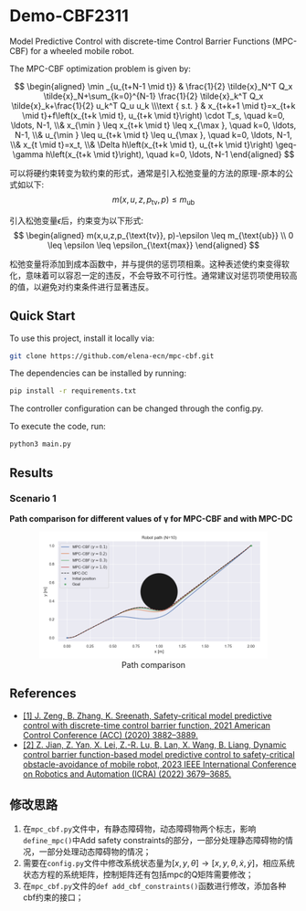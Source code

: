 # Demo-CBF2311
Model Predictive Control with discrete-time Control Barrier Functions (MPC-CBF) for a wheeled mobile robot.

The MPC-CBF optimization problem is given by:

$$
\begin{aligned}
\min _{u_{t+N-1 \mid t}} & \frac{1}{2} \tilde{x}_N^T Q_x \tilde{x}_N+\sum_{k=0}^{N-1} \frac{1}{2} \tilde{x}_k^T Q_x \tilde{x}_k+\frac{1}{2} u_k^T Q_u u_k \\\text { s.t. } & x_{t+k+1 \mid t}=x_{t+k \mid t}+f\left(x_{t+k \mid t}, u_{t+k \mid t}\right) \cdot T_s, \quad k=0, \ldots, N-1, \\& x_{\min } \leq x_{t+k \mid t} \leq x_{\max }, \quad k=0, \ldots, N-1, \\& u_{\min } \leq u_{t+k \mid t} \leq u_{\max }, \quad k=0, \ldots, N-1, \\& x_{t \mid t}=x_t, \\& \Delta h\left(x_{t+k \mid t}, u_{t+k \mid t}\right) \geq-\gamma h\left(x_{t+k \mid t}\right), \quad k=0, \ldots, N-1
\end{aligned}
$$

可以将硬约束转变为软约束的形式，通常是引入松弛变量的方法的原理-原本的公式如以下:
$$
m(x,u,z,p_{\text{tv}}, p) \leq m_{\text{ub}}
$$

引入松弛变量$\epsilon$后，约束变为以下形式:
$$
\begin{aligned}
m(x,u,z,p_{\text{tv}}, p)-\epsilon \leq m_{\text{ub}} \\
0 \leq \epsilon \leq \epsilon_{\text{max}}
\end{aligned}
$$

松弛变量将添加到成本函数中，并与提供的惩罚项相乘。这种表述使约束变得软化，意味着可以容忍一定的违反，不会导致不可行性。通常建议对惩罚项使用较高的值，以避免对约束条件进行显著违反。

Quick Start
------------

To use this project, install it locally via:
```bash
git clone https://github.com/elena-ecn/mpc-cbf.git
```

The dependencies can be installed by running:
```bash
pip install -r requirements.txt
```

The controller configuration can be changed through the config.py.

To execute the code, run:
```bash
python3 main.py
```


Results
-------

### Scenario 1
**Path comparison for different values of γ for MPC-CBF and with MPC-DC**
<p align="center" width="100%">
    <img src="images/Display/path_comparisons.png" width="400">
    <br>Path comparison
</p>

References
----------
* [[1] J. Zeng, B. Zhang, K. Sreenath, Safety-critical model predictive control with discrete-time control barrier function, 2021 American Control Conference (ACC) (2020) 3882–3889.]()
* [[2] Z. Jian, Z. Yan, X. Lei, Z.-R. Lu, B. Lan, X. Wang, B. Liang, Dynamic control barrier function-based model predictive control to safety-critical obstacle-avoidance of mobile robot, 2023 IEEE International Conference on Robotics and Automation (ICRA) (2022) 3679–3685.]()

修改思路
---
1. 在`mpc_cbf.py`文件中，有静态障碍物，动态障碍物两个标志，影响`define_mpc()`中Add safety constraints的部分，一部分处理静态障碍物的情况，一部分处理动态障碍物的情况；
2. 需要在`config.py`文件中修改系统状态量为$[x,y,\theta] \to [x,y,\theta,\dot{x},\dot{y}]$，相应系统状态方程的系统矩阵，控制矩阵还有包括mpc的Q矩阵需要修改；
3. 在`mpc_cbf.py`文件的`def add_cbf_constraints()`函数进行修改，添加各种cbf约束的接口；
